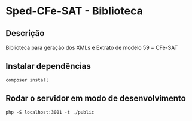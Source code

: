 # Sped-CFe-SAT - Biblioteca

## Descrição

Biblioteca para geração dos XMLs e Extrato de modelo 59 = CFe-SAT

## Instalar dependências

```
composer install
```

## Rodar o servidor em modo de desenvolvimento

```
php -S localhost:3001 -t ./public
```
